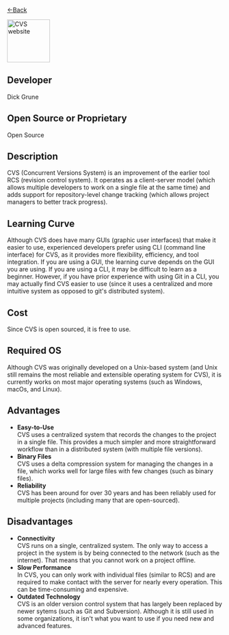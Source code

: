 <a href="readme.md"><-Back</a>


<a href="https://cvs.nongnu.org/"><img src= "https://images.assetsdelivery.com/compings_v2/dizanna/dizanna2107/dizanna210701805.jpg" alt="CVS website" width=100px height=100px align="middle"/></a>

## Developer
Dick Grune

## Open Source or Proprietary
Open Source

## Description
CVS (Concurrent Versions System) is an improvement of the earlier tool RCS (revision control system). It operates as a client-server model (which allows multiple developers to work on a single file at the same time) and adds support for repository-level change tracking (which allows project managers to better track progress).

## Learning Curve
Although CVS does have many GUIs (graphic user interfaces) that make it easier to use, experienced developers prefer using CLI (command line interface) for CVS, as it provides more flexibility, efficiency, and tool integration. If you are using a GUI, the learning curve depends on the GUI you are using. If you are using a CLI, it may be difficult to learn as a beginner. However, if you have prior experience with using Git in a CLI, you may actually find CVS easier to use (since it uses a centralized and more intuitive system as opposed to git's distributed system).

## Cost
Since CVS is open sourced, it is free to use.

## Required OS
Although CVS was originally developed on a Unix-based system (and Unix still remains the most reliable and extensible operating system for CVS), it is currently works on most major operating systems (such as Windows, macOs, and Linux).

## Advantages
* **Easy-to-Use**  
  CVS uses a centralized system that records the changes to the project in a single file. This provides a much simpler and more straightforward workflow than in a distributed system (with multiple file versions).
* **Binary Files**  
  CVS uses a delta compression system for managing the changes in a file, which works well for large files with few changes (such as binary files).
* **Reliability**  
  CVS has been around for over 30 years and has been reliably used for multiple projects (including many that are open-sourced).
  
## Disadvantages
* **Connectivity**  
   CVS runs on a single, centralized system. The only way to access a project in the system is by being connected to the network (such as the internet). That means that you cannot work on a project offline.
* **Slow Performance**  
  In CVS, you can only work with individual files (similar to RCS) and are required to make contact with the server for nearly every operation. This can be time-consuming and expensive.
* **Outdated Technology**  
  CVS is an older version control system that has largely been replaced by newer sytems (such as Git and Subversion). Although it is still used in some organizations, it isn't what you want to use if you need new and advanced features.
